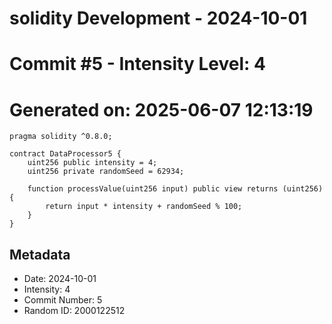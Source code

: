 ﻿# solidity Development - 2024-10-01
# Commit #5 - Intensity Level: 4
# Generated on: 2025-06-07 12:13:19
```solidity
pragma solidity ^0.8.0;

contract DataProcessor5 {
    uint256 public intensity = 4;
    uint256 private randomSeed = 62934;

    function processValue(uint256 input) public view returns (uint256) {
        return input * intensity + randomSeed % 100;
    }
}
```
## Metadata
- Date: 2024-10-01
- Intensity: 4
- Commit Number: 5
- Random ID: 2000122512
